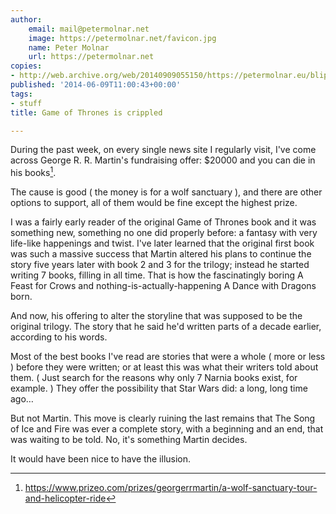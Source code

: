 ```yaml
---
author:
    email: mail@petermolnar.net
    image: https://petermolnar.net/favicon.jpg
    name: Peter Molnar
    url: https://petermolnar.net
copies:
- http://web.archive.org/web/20140909055150/https://petermolnar.eu/blips/game-of-thrones-is-crippled/
published: '2014-06-09T11:00:43+00:00'
tags:
- stuff
title: Game of Thrones is crippled

---
```


During the past week, on every single news site I regularly visit, I've
come across George R. R. Martin's fundraising offer: \$20000 and you can
die in his books[^1].

The cause is good ( the money is for a wolf sanctuary ), and there are
other options to support, all of them would be fine except the highest
prize.

I was a fairly early reader of the original Game of Thrones book and it
was something new, something no one did properly before: a fantasy with
very life-like happenings and twist. I've later learned that the
original first book was such a massive success that Martin altered his
plans to continue the story five years later with book 2 and 3 for the
trilogy; instead he started writing 7 books, filling in all time. That
is how the fascinatingly boring A Feast for Crows and
nothing-is-actually-happening A Dance with Dragons born.

And now, his offering to alter the storyline that was supposed to be the
original trilogy. The story that he said he'd written parts of a decade
earlier, according to his words.

Most of the best books I've read are stories that were a whole ( more or
less ) before they were written; or at least this was what their writers
told about them. ( Just search for the reasons why only 7 Narnia books
exist, for example. ) They offer the possibility that Star Wars did: a
long, long time ago…

But not Martin. This move is clearly ruining the last remains that The
Song of Ice and Fire was ever a complete story, with a beginning and an
end, that was waiting to be told. No, it's something Martin decides.

It would have been nice to have the illusion.

[^1]: <https://www.prizeo.com/prizes/georgerrmartin/a-wolf-sanctuary-tour-and-helicopter-ride>